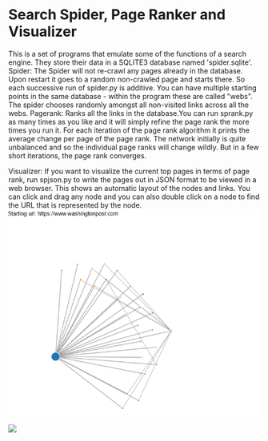 # Search Spider, Page Ranker and Visualizer
This is a set of programs that emulate some of the functions of a search engine.  They store their data in a SQLITE3 database named 'spider.sqlite'.
Spider:
The Spider will not re-crawl any pages already in the database.  Upon restart it goes to a random non-crawled page and starts there.  So each successive run of spider.py is additive. You can have multiple starting points in the same database - within the program these are called "webs".   The spider chooses randomly amongst all non-visited links across all the webs.
Pagerank:
Ranks all the links in the database.You can run sprank.py as many times as you like and it will simply refine the page rank the more times you run it.
For each iteration of the page rank algorithm it prints the average change per page of the page rank.   The network initially is quite unbalanced and so the individual page ranks will change wildly. But in a few short iterations, the page rank converges.  
 
Visualizer:
If you want to visualize the current top pages in terms of page rank, run spjson.py to write the pages out in JSON format to be viewed in a web browser. This shows an automatic layout of the nodes and links.  You can click and  drag any node and you can also double click on a node to find the URL that is represented by the node.
![](https://github.com/sourabh-rb/pagerank/blob/master/Pagerank%20WP.PNG )

![](https://https://github.com/sourabh-rb/pagerank/blob/master/Pagerank%20Dr.Chuck.PNG )

